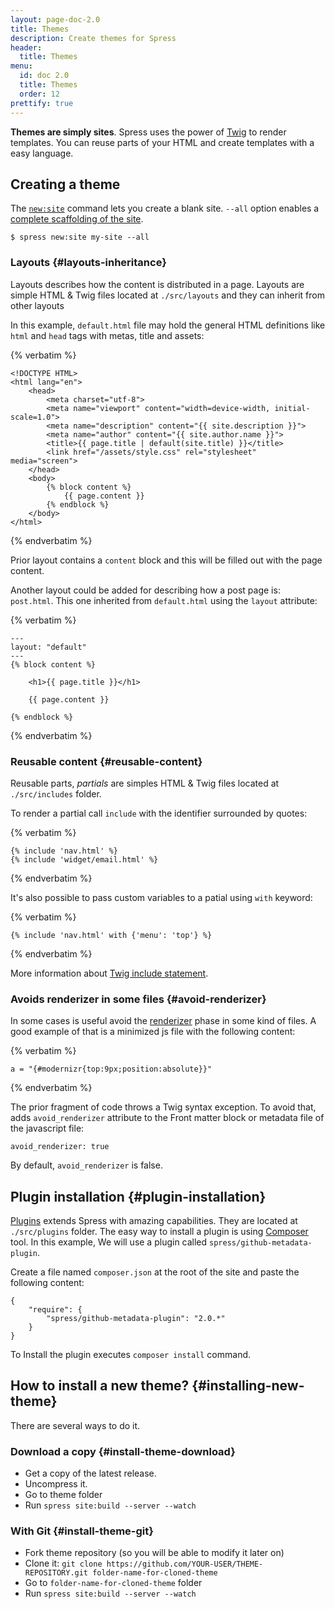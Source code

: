 ```yaml
---
layout: page-doc-2.0
title: Themes
description: Create themes for Spress
header:
  title: Themes
menu:
  id: doc 2.0
  title: Themes
  order: 12
prettify: true
---
```

**Themes are simply sites**. Spress uses the power of [Twig](http://twig.sensiolabs.org)
to render templates. You can reuse parts of your HTML and create templates with a easy language.

## Creating a theme

The [`new:site`](/docs/how-it-works/#new-site-command) command lets you create a blank site.
`--all` option enables a [complete scaffolding of the site](/docs/how-it-works/#site-structure).

```
$ spress new:site my-site --all
```

### Layouts {#layouts-inheritance}

Layouts describes how the content is distributed in a page. Layouts are simple HTML & Twig
files located at `./src/layouts` and they can inherit from other layouts

In this example, `default.html` file may hold the general HTML definitions like `html` and `head`
tags with metas, title and assets:

{% verbatim %}
```
<!DOCTYPE HTML>
<html lang="en">
    <head>
        <meta charset="utf-8">
        <meta name="viewport" content="width=device-width, initial-scale=1.0">
        <meta name="description" content="{{ site.description }}">
        <meta name="author" content="{{ site.author.name }}">
        <title>{{ page.title | default(site.title) }}</title>
        <link href="/assets/style.css" rel="stylesheet" media="screen">
    </head>
    <body>
        {% block content %}
            {{ page.content }}
        {% endblock %}
    </body>
</html>
```
{% endverbatim %}

Prior layout contains a `content` block and this will be filled out with the page content.

Another layout could be added for describing how a post page is: `post.html`. This one inherited
from `default.html` using the `layout` attribute:

{% verbatim %}
```
---
layout: "default"
---
{% block content %}

    <h1>{{ page.title }}</h1>

    {{ page.content }}

{% endblock %}
```
{% endverbatim %}

### Reusable content {#reusable-content}

Reusable parts, *partials* are simples HTML & Twig files located at `./src/includes` folder.

To render a partial call `include` with the identifier surrounded by quotes:

{% verbatim %}
```
{% include 'nav.html' %}
{% include 'widget/email.html' %}
```
{% endverbatim %}

It's also possible to pass custom variables to a patial using `with` keyword:

{% verbatim %}
```
{% include 'nav.html' with {'menu': 'top'} %}
```
{% endverbatim %}

More information about [Twig include statement](http://twig.sensiolabs.org/doc/tags/include.html).

### Avoids renderizer in some files {#avoid-renderizer}

In some cases is useful avoid the [renderizer](/docs/developers/renderizer) phase in some kind of files.
A good example of that is a minimized js file with the following content:

{% verbatim %}
```
a = "{#modernizr{top:9px;position:absolute}}"
```
{% endverbatim %}

The prior fragment of code throws a Twig syntax exception. To avoid that, adds `avoid_renderizer` attribute
to the Front matter block or metadata file of the javascript file:

```
avoid_renderizer: true
```

By default, `avoid_renderizer` is false.

## Plugin installation {#plugin-installation}

[Plugins](/add-ons) extends Spress with amazing capabilities. They are located at `./src/plugins` folder.
The easy way to install a plugin is using [Composer](https://getcomposer.org/) tool. In this example,
We will use a plugin called `spress/github-metadata-plugin`.

Create a file named `composer.json` at the root of the site and paste the following content:

```
{
    "require": {
        "spress/github-metadata-plugin": "2.0.*"
    }
}
```
To Install the plugin executes `composer install` command.

## How to install a new theme? {#installing-new-theme}

There are several ways to do it.

### Download a copy {#install-theme-download}

* Get a copy of the latest release.
* Uncompress it.
* Go to theme folder
* Run `spress site:build --server --watch`

### With Git {#install-theme-git}

* Fork theme repository (so you will be able to modify it later on)
* Clone it: `git clone https://github.com/YOUR-USER/THEME-REPOSITORY.git folder-name-for-cloned-theme`
* Go to `folder-name-for-cloned-theme` folder
* Run `spress site:build --server --watch`
